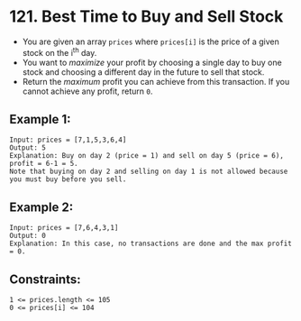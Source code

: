 # 121. Best Time to Buy and Sell Stock

- You are given an array `prices` where `prices[i]` is the price of a given stock on the i<sup>th</sup> day.
- You want to _maximize_ your profit by choosing a single day to buy one stock and choosing a different day in the future to sell that stock.
- Return the _maximum_ profit you can achieve from this transaction. If you cannot achieve any profit, return `0`.



## Example 1:
```
Input: prices = [7,1,5,3,6,4]
Output: 5
Explanation: Buy on day 2 (price = 1) and sell on day 5 (price = 6), profit = 6-1 = 5.
Note that buying on day 2 and selling on day 1 is not allowed because you must buy before you sell.
```

## Example 2:
```
Input: prices = [7,6,4,3,1]
Output: 0
Explanation: In this case, no transactions are done and the max profit = 0.
```

## Constraints:

    1 <= prices.length <= 105
    0 <= prices[i] <= 104

